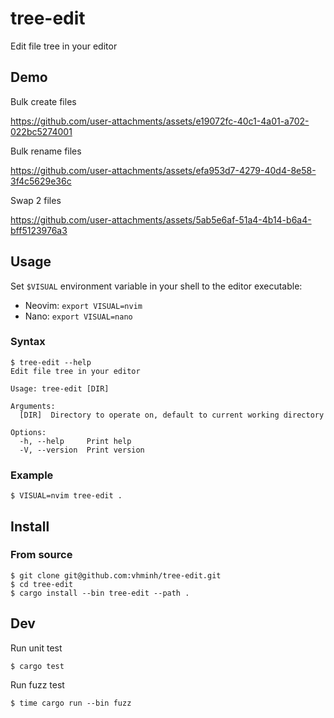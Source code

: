 # tree-edit

Edit file tree in your editor

## Demo

Bulk create files

https://github.com/user-attachments/assets/e19072fc-40c1-4a01-a702-022bc5274001

Bulk rename files

https://github.com/user-attachments/assets/efa953d7-4279-40d4-8e58-3f4c5629e36c

Swap 2 files

https://github.com/user-attachments/assets/5ab5e6af-51a4-4b14-b6a4-bff5123976a3

## Usage
Set `$VISUAL` environment variable in your shell to the editor executable:
- Neovim: `export VISUAL=nvim`
- Nano: `export VISUAL=nano`

### Syntax
```console
$ tree-edit --help
Edit file tree in your editor

Usage: tree-edit [DIR]

Arguments:
  [DIR]  Directory to operate on, default to current working directory

Options:
  -h, --help     Print help
  -V, --version  Print version
```

### Example
```console
$ VISUAL=nvim tree-edit .
```

## Install
### From source
```console
$ git clone git@github.com:vhminh/tree-edit.git
$ cd tree-edit
$ cargo install --bin tree-edit --path .
```

## Dev
Run unit test
```console
$ cargo test
```
Run fuzz test
```console
$ time cargo run --bin fuzz
```
